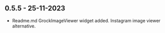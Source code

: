 ## 0.5.5 - 25-11-2023

* Readme.md GrockImageViewer widget added. Instagram image viewer alternative.